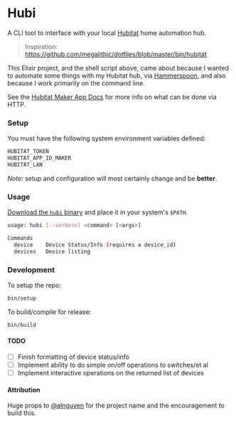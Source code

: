 # Hubi

A CLI tool to interface with your local [Hubitat](https://hubitat.com/) home
automation hub.

> Inspiration: https://github.com/megalithic/dotfiles/blob/master/bin/hubitat

This Elixir project, and the shell script above, came about because I wanted to
automate some things with my Hubitat hub, via
[Hammerspoon](https://www.hammerspoon.org/), and also because I work primarily
on the command line.

See the [Hubitat Maker App Docs](https://docs.hubitat.com/index.php?title=Hubitat%E2%84%A2_Maker_API)
for more info on what can be done via HTTP.

### Setup

You must have the following system environment variables defined:

```sh
HUBITAT_TOKEN
HUBITAT_APP_ID_MAKER
HUBITAT_LAN
```

_Note:_ setup and configuration will most certainly change and be **better**.

### Usage

[Download the `hubi` binary](https://github.com/megalithic/hubi/raw/master/hubi)
and place it in your system's `$PATH`.

```sh
usage: hubi [--verbose] <command> [<args>]

Commands
  device    Device Status/Info (requires a device_id)
  devices   Device listing
```

### Development

To setup the repo:

```sh
bin/setup
```

To build/compile for release:

```sh
bin/build
```

#### TODO

- [ ] Finish formatting of device status/info
- [ ] Implement ability to do simple on/off operations to switches/et al
- [ ] Implement interactive operations on the returned list of devices

#### Attribution

Huge props to [@alnguyen](https://github.com/alnguyen) for the project name and the encouragement to build this.
